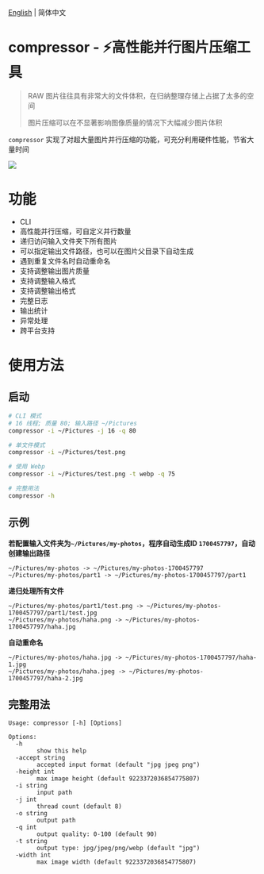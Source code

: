[English](README.md) | 简体中文

# compressor - ⚡️高性能并行图片压缩工具

> RAW 图片往往具有非常大的文件体积，在归纳整理存储上占据了太多的空间
>
> 图片压缩可以在不显著影响图像质量的情况下大幅减少图片体积

`compressor` 实现了对超大量图片并行压缩的功能，可充分利用硬件性能，节省大量时间

![](https://goreportcard.com/badge/github.com/bipy/compressor)

# 功能

- CLI
- 高性能并行压缩，可自定义并行数量
- 递归访问输入文件夹下所有图片
- 可以指定输出文件路径，也可以在图片父目录下自动生成
- 遇到重复文件名时自动重命名
- 支持调整输出图片质量
- 支持调整输入格式
- 支持调整输出格式
- 完整日志
- 输出统计
- 异常处理
- 跨平台支持

# 使用方法

## 启动

```bash
# CLI 模式
# 16 线程; 质量 80; 输入路径 ~/Pictures
compressor -i ~/Pictures -j 16 -q 80

# 单文件模式
compressor -i ~/Pictures/test.png

# 使用 Webp
compressor -i ~/Pictures/test.png -t webp -q 75

# 完整用法
compressor -h
```

## 示例

**若配置输入文件夹为`~/Pictures/my-photos`，程序自动生成ID `1700457797`，自动创建输出路径**

```
~/Pictures/my-photos -> ~/Pictures/my-photos-1700457797
~/Pictures/my-photos/part1 -> ~/Pictures/my-photos-1700457797/part1
```

**递归处理所有文件**

```
~/Pictures/my-photos/part1/test.png -> ~/Pictures/my-photos-1700457797/part1/test.jpg
~/Pictures/my-photos/haha.png -> ~/Pictures/my-photos-1700457797/haha.jpg
```

**自动重命名**

```
~/Pictures/my-photos/haha.jpg -> ~/Pictures/my-photos-1700457797/haha-1.jpg
~/Pictures/my-photos/haha.jpeg -> ~/Pictures/my-photos-1700457797/haha-2.jpg
```

## 完整用法

```
Usage: compressor [-h] [Options]

Options:
  -h
        show this help
  -accept string
        accepted input format (default "jpg jpeg png")
  -height int
        max image height (default 9223372036854775807)
  -i string
        input path
  -j int
        thread count (default 8)
  -o string
        output path
  -q int
        output quality: 0-100 (default 90)
  -t string
        output type: jpg/jpeg/png/webp (default "jpg")
  -width int
        max image width (default 9223372036854775807)
```
